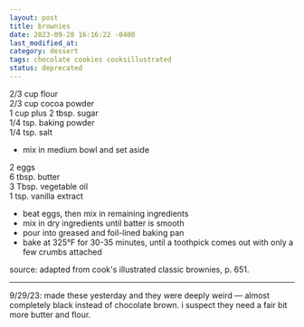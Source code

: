 ```yaml
---
layout: post
title: brownies
date: 2023-09-28 16:16:22 -0400
last_modified_at: 
category: dessert
tags: chocolate cookies cooksillustrated
status: deprecated
---
```


2/3 cup flour  
2/3 cup cocoa powder  
1 cup plus 2 tbsp. sugar  
1/4 tsp. baking powder  
1/4 tsp. salt  
* mix in medium bowl and set aside

2 eggs  
6 tbsp. butter  
3 Tbsp. vegetable oil  
1 tsp. vanilla extract  
* beat eggs, then mix in remaining ingredients
* mix in dry ingredients until batter is smooth
* pour into greased and foil-lined baking pan
* bake at 325°F for 30-35 minutes, until a toothpick comes out with only a few crumbs attached

source: adapted from cook's illustrated classic brownies, p. 651.

---

9/29/23: made these yesterday and they were deeply weird — almost completely black instead of
chocolate brown. i suspect they need a fair bit more butter and flour.
